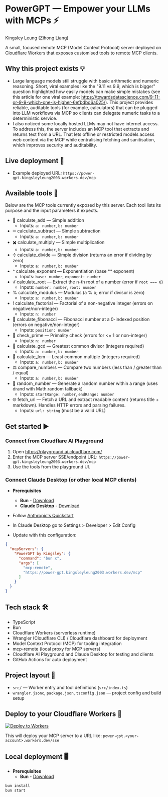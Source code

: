 # PowerGPT — Empower your LLMs with MCPs ⚡️

Kingsley Leung (Zihong Liang)  

A small, focused remote MCP (Model Context Protocol) server deployed on Cloudflare Workers that exposes customised tools to remote MCP clients.

## Why this project exists 💡

- Large language models still struggle with basic arithmetic and numeric reasoning. Short, viral examples like the "9.11 vs 9.9, which is bigger" question highlighted how easily models can make simple mistakes (see this article for one viral example: https://towardsdatascience.com/9-11-or-9-9-which-one-is-higher-6efbdbd6a025/). This project provides reliable, auditable tools (for example, calculators) that can be plugged into LLM workflows via MCP so clients can delegate numeric tasks to a deterministic service.
- I also noticed some locally hosted LLMs may not have internet access. To address this, the server includes an MCP tool that extracts and returns text from a URL. That lets offline or restricted models access web content via the MCP while centralising fetching and sanitisation, which improves security and auditability.

## Live deployment 🚀

- Example deployed URL: `https://power-gpt.kingsleyleung2003.workers.dev/mcp`

## Available tools 🧰

Below are the MCP tools currently exposed by this server. Each tool lists its purpose and the input parameters it expects.

- 🔢 calculate_add — Simple addition
  - Inputs: `a: number`, `b: number`
- ➖ calculate_subtract — Simple subtraction
  - Inputs: `a: number`, `b: number`
- ✖️ calculate_multiply — Simple multiplication
  - Inputs: `a: number`, `b: number`
- ➗ calculate_divide — Simple division (returns an error if dividing by zero)
  - Inputs: `a: number`, `b: number`
- ^ calculate_exponent — Exponentiation (base \*\* exponent)
  - Inputs: `base: number`, `exponent: number`
- √ calculate_root — Extract the n-th root of a number (error if `root === 0`)
  - Inputs: `number: number`, `root: number`
- % calculate_modulus — Modulus (a % b; error if divisor is zero)
  - Inputs: `a: number`, `b: number`
- ! calculate_factorial — Factorial of a non-negative integer (errors on negative/non-integer)
  - Inputs: `n: number`
- 🔁 calculate_fibonacci — Fibonacci number at a 0-indexed position (errors on negative/non-integer)
  - Inputs: `position: number`
- 🔎 check_prime — Primality check (errors for <= 1 or non-integer)
  - Inputs: `n: number`
- 🧮 calculate_gcd — Greatest common divisor (integers required)
  - Inputs: `a: number`, `b: number`
- 🔗 calculate_lcm — Least common multiple (integers required)
  - Inputs: `a: number`, `b: number`
- ⚖️ compare_numbers — Compare two numbers (less than / greater than / equal)
  - Inputs: `a: number`, `b: number`
- 🎲 random_number — Generate a random number within a range (uses drand with Math.random fallback)
  - Inputs: `startRange: number`, `endRange: number`
- 🌐 fetch_url — Fetch a URL and extract readable content (returns title + markdown). Handles HTTP errors and parsing failures.
  - Inputs: `url: string` (must be a valid URL)

## Get started ▶️

### Connect from Cloudflare AI Playground

1. Open https://playground.ai.cloudflare.com/
2. Enter the MCP server SSE/endpoint URL: `https://power-gpt.kingsleyleung2003.workers.dev/mcp`
3. Use the tools from the playground UI.

### Connect Claude Desktop (or other local MCP clients)

- **Prerequisites**
  - **Bun** - [Download](https://bun.sh/)
  - **Claude Desktop** - [Download](https://claude.ai/desktop)

- Follow [Anthropic's Quickstart](https://modelcontextprotocol.io/quickstart/user)
- In Claude Desktop go to Settings > Developer > Edit Config
- Update with this configuration:

```json
{
  "mcpServers": {
    "PowerGPT by Kingsley": {
      "command": "bun x",
      "args": [
        "mcp-remote",
        "https://power-gpt.kingsleyleung2003.workers.dev/mcp"
      ]
    }
  }
}
```

## Tech stack 🛠️

- TypeScript
- Bun
- Cloudflare Workers (serverless runtime)
- Wrangler (Cloudflare CLI) / Cloudflare dashboard for deployment
- Model Context Protocol (MCP) for tooling integration
- mcp-remote (local proxy for MCP servers)
- Cloudflare AI Playground and Claude Desktop for testing and clients
- GitHub Actions for auto deployment

## Project layout 📁

- `src/` — Worker entry and tool definitions (`src/index.ts`)
- `wrangler.jsonc`, `package.json`, `tsconfig.json` — project config and build setup

## Deploy to your Cloudflare Workers 🚀

[![Deploy to Workers](https://deploy.workers.cloudflare.com/button)](https://deploy.workers.cloudflare.com/?url=https://github.com/KingsleyLeung03/power-gpt/tree/main)

This will deploy your MCP server to a URL like: `power-gpt.<your-account>.workers.dev/sse`

## Local deployment 🖥️
- **Prerequisites**
  - **Bun** - [Download](https://bun.sh/)

```bash
bun install
bun start
```
